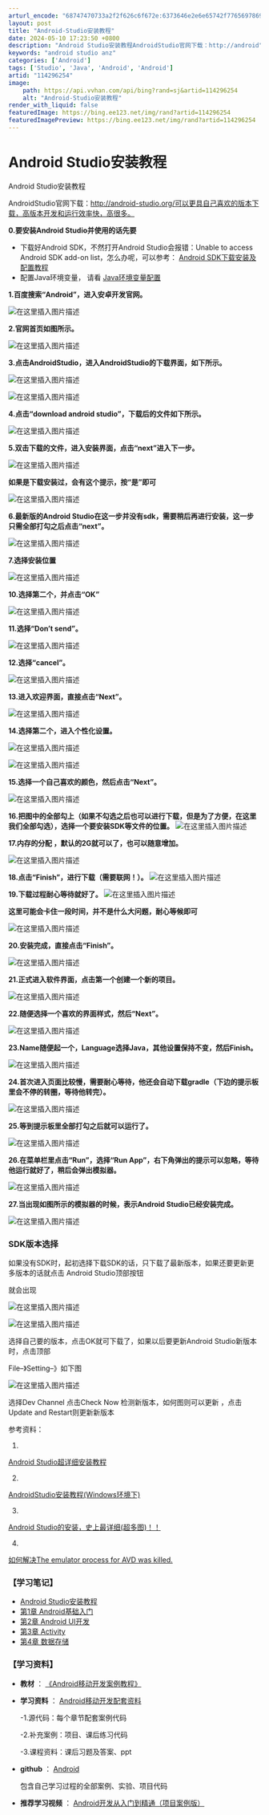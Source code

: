 ```yaml
---
arturl_encode: "68747470733a2f2f626c6f672e:6373646e2e6e65742f77656978696e5f34343538393939312f:61727469636c652f64657461696c732f313134323936323534"
layout: post
title: "Android-Studio安装教程"
date: 2024-05-10 17:23:50 +0800
description: "Android Studio安装教程AndroidStudio官网下载：http://android"
keywords: "android studio anz"
categories: ['Android']
tags: ['Studio', 'Java', 'Android', 'Android']
artid: "114296254"
image:
    path: https://api.vvhan.com/api/bing?rand=sj&artid=114296254
    alt: "Android-Studio安装教程"
render_with_liquid: false
featuredImage: https://bing.ee123.net/img/rand?artid=114296254
featuredImagePreview: https://bing.ee123.net/img/rand?artid=114296254
---
```


# Android Studio安装教程

Android Studio安装教程

AndroidStudio官网下载：http://android-studio.org/可以更具自己喜欢的版本下载，高版本开发和运行效率快，高很多。

**0.要安装Android Studio并使用的话先要**

* 下载好Android SDK，不然打开Android Studio会报错：Unable to access Android SDK add-on list，怎么办呢，可以参考：
  [Android SDK下载安装及配置教程](https://blog.csdn.net/qq_35868412/article/details/91366770)
* 配置Java环境变量， 请看
  [Java环境变量配置](https://www.jianshu.com/p/6a52780993b4)

**1.百度搜索“Android”，进入安卓开发官网。**

![在这里插入图片描述](https://i-blog.csdnimg.cn/blog_migrate/5b91968a14345846a4bba0fb96aca33c.png)

**2.官网首页如图所示。**
  
![在这里插入图片描述](https://i-blog.csdnimg.cn/blog_migrate/337b7102d453378d5ece95019684091c.png)

**3.点击AndroidStudio，进入AndroidStudio的下载界面，如下所示。**
  
![在这里插入图片描述](https://i-blog.csdnimg.cn/blog_migrate/ad5046c1af8b07939347d7c23f8e2927.png)
  
![在这里插入图片描述](https://i-blog.csdnimg.cn/blog_migrate/342f752db5cf7e097f4fdac58ece6097.png)

**4.点击“download android studio”，下载后的文件如下所示。**

![在这里插入图片描述](https://i-blog.csdnimg.cn/blog_migrate/ae2974c3df466955f7d3db16e66ccd2f.png)

**5.双击下载的文件，进入安装界面，点击“next”进入下一步。**

![在这里插入图片描述](https://i-blog.csdnimg.cn/blog_migrate/0062b569c2ed8146bce79af9dbd7b43b.png)
  
**如果是下载安装过，会有这个提示，按“是”即可**
  
![在这里插入图片描述](https://i-blog.csdnimg.cn/blog_migrate/493f24e85c2c25e3b77386161d0a8120.png)

**6.最新版的Android Studio在这一步并没有sdk，需要稍后再进行安装，这一步只需全部打勾之后点击“next”。**
  
![在这里插入图片描述](https://i-blog.csdnimg.cn/blog_migrate/3683d1d65796e28cf75cc13223317e74.png)
  
**7.选择安装位置**
  
![在这里插入图片描述](https://i-blog.csdnimg.cn/blog_migrate/935e93db8faeee0a3eca01fdd3602b6a.png)

**10.选择第二个，并点击“OK”**
  
![在这里插入图片描述](https://i-blog.csdnimg.cn/blog_migrate/08aadc9b863f9c0f7693d808ac4ada3d.png)
  
**11.选择“Don’t send”。**
  
![在这里插入图片描述](https://i-blog.csdnimg.cn/blog_migrate/4fec063341697db7beaeb60ef3074005.png)
  
**12.选择“cancel”。**

![在这里插入图片描述](https://i-blog.csdnimg.cn/blog_migrate/15dc2807953edf970b4f6e4df8bab3a2.png)
  
**13.进入欢迎界面，直接点击“Next”。**
  
![在这里插入图片描述](https://i-blog.csdnimg.cn/blog_migrate/0db170ced30aae5846e7c83d767ea551.png)
  
**14.选择第二个，进入个性化设置。**
  
![在这里插入图片描述](https://i-blog.csdnimg.cn/blog_migrate/fcbcd5b7d1f74628cc436a5f8be49f84.png)

![在这里插入图片描述](https://i-blog.csdnimg.cn/blog_migrate/77c137d0ab7c0a7c1d99ec437e304b66.png)

**15.选择一个自己喜欢的颜色，然后点击“Next”。**
  
![在这里插入图片描述](https://i-blog.csdnimg.cn/blog_migrate/78d76b4d78393c40cc7962b7510243ce.png)

**16.把图中的全部勾上（如果不勾选之后也可以进行下载，但是为了方便，在这里我们全部勾选），选择一个要安装SDK等文件的位置。**
![在这里插入图片描述](https://i-blog.csdnimg.cn/blog_migrate/0f1da82c645c982b0ed379c2fb3356e5.png)
  
**17.内存的分配 ，默认的2G就可以了，也可以随意增加。**
  
![在这里插入图片描述](https://i-blog.csdnimg.cn/blog_migrate/2e26c7dd8dac2522042a7cbd0e4bac9e.png)
  
**18.点击“Finish”，进行下载（需要联网！）。**
![在这里插入图片描述](https://i-blog.csdnimg.cn/blog_migrate/e9ec1572271069db8b78fc666c45759c.png)
  
**19.下载过程耐心等待就好了。**
![在这里插入图片描述](https://i-blog.csdnimg.cn/blog_migrate/8edf69b421250b1a6936902d88952820.png)
  
**这里可能会卡住一段时间，并不是什么大问题，耐心等候即可**
  
![在这里插入图片描述](https://i-blog.csdnimg.cn/blog_migrate/a8aade2015013a623c3f1c1becd72729.png)
  
**20.安装完成，直接点击“Finish”。**
  
![在这里插入图片描述](https://i-blog.csdnimg.cn/blog_migrate/2f84f23a179a1af46e085d33dc87cebd.png)

**21.正式进入软件界面，点击第一个创建一个新的项目。**

![在这里插入图片描述](https://i-blog.csdnimg.cn/blog_migrate/9a4d8f5837a8e1ea7f21a58d1811916f.png)

**22.随便选择一个喜欢的界面样式，然后“Next”。**

![在这里插入图片描述](https://i-blog.csdnimg.cn/blog_migrate/923b468855fc9fa27875ba0a5a60b465.png)

**23.Name随便起一个，Language选择Java，其他设置保持不变，然后Finish。**

![在这里插入图片描述](https://i-blog.csdnimg.cn/blog_migrate/fdb196aa899bde7e98c596faf436fb4e.png)

**24.首次进入页面比较慢，需要耐心等待，他还会自动下载gradle（下边的提示板里会不停的转圈，等待他转完）。**

![在这里插入图片描述](https://i-blog.csdnimg.cn/blog_migrate/66ddee00bf7ac815b8662a041cb1ddbf.png)

**25.等到提示板里全部打勾之后就可以运行了。**

![在这里插入图片描述](https://i-blog.csdnimg.cn/blog_migrate/644bac04996614088e728e1ea13900e3.png)

**26.在菜单栏里点击“Run”，选择“Run App”，右下角弹出的提示可以忽略，等待他运行就好了，稍后会弹出模拟器。**

![在这里插入图片描述](https://i-blog.csdnimg.cn/blog_migrate/9322fd3585d6826601aac9c390c0474f.png)

**27.当出现如图所示的模拟器的时候，表示Android Studio已经安装完成。**

![在这里插入图片描述](https://i-blog.csdnimg.cn/blog_migrate/c86615e46c1e662de934dfe248075f10.png)

### SDK版本选择

如果没有SDK时，起初选择下载SDK的话，只下载了最新版本，如果还要更新更多版本的话就点击 Android Studio顶部按钮

就会出现

![在这里插入图片描述](https://i-blog.csdnimg.cn/blog_migrate/2a74a71a56f38549161cf1862776d7bc.png)
  
![在这里插入图片描述](https://i-blog.csdnimg.cn/blog_migrate/65923c20c9f45ec6b70f8acde98715be.png)

选择自己要的版本，点击OK就可下载了，如果以后要更新Android Studio新版本时，点击顶部

File–》Setting–》如下图
  
![在这里插入图片描述](https://i-blog.csdnimg.cn/blog_migrate/704d481aa29bf27d6f85cf13744be2c1.png)
  
选择Dev Channel 点击Check Now 检测新版本，如何图则可以更新 ，点击Update and Restart则更新新版本

参考资料：
  
1.
[Android Studio超详细安装教程](https://zhuanlan.zhihu.com/p/80051318)
  
2.
[AndroidStudio安装教程(Windows环境下)](https://www.jianshu.com/p/a9c11d18c273)
  
3.
[Android Studio的安装，史上最详细(超多图)！！](https://blog.csdn.net/weixin_44589991/article/details/114296254)
  
4.
[如何解决The emulator process for AVD was killed.](https://blog.csdn.net/qq_44063711/article/details/109540077)

### 【学习笔记】

* [Android Studio安装教程](https://blog.csdn.net/weixin_44589991/article/details/114296254)
* [第1章 Android基础入门](https://blog.csdn.net/weixin_44589991/article/details/115655785)
* [第2章 Android UI开发](https://blog.csdn.net/weixin_44589991/article/details/115110999)
* [第3章 Activity](https://blog.csdn.net/weixin_44589991/article/details/115454706)
* [第4章 数据存储](https://blog.csdn.net/weixin_44589991/article/details/115656501)

### 【学习资料】

* **教材**
  ：
  [《Android移动开发案例教程》](https://gimg2.baidu.com/image_search/src=http://img.alicdn.com/bao/uploaded/i1/3161150069/O1CN011CNdnfyjFbkXkV1_!!0-item_pic.jpg_400x400.jpg&refer=http://img.alicdn.com&app=2002&size=f9999,10000&q=a80&n=0&g=0n&fmt=jpeg?sec=1620872553&t=2b331b73a9ada71f8330fa42f49ce489)
* **学习资料**
  ：
  [Android移动开发配套资料](https://download.csdn.net/download/weixin_44589991/16651670)
    
  -1.源代码：每个章节配套案例代码
    
  -2.补充案例：项目、课后练习代码
    
  -3.课程资料：课后习题及答案、ppt
* **github**
  ：
  [Android](https://github.com/Zack-Liu199/Android.git)
    
  包含自己学习过程的全部案例、实验、项目代码
* **推荐学习视频**
  ：
  [Android开发从入门到精通（项目案例版）](https://www.bilibili.com/video/BV1jW411375J?from=search&seid=4670372615786453537)